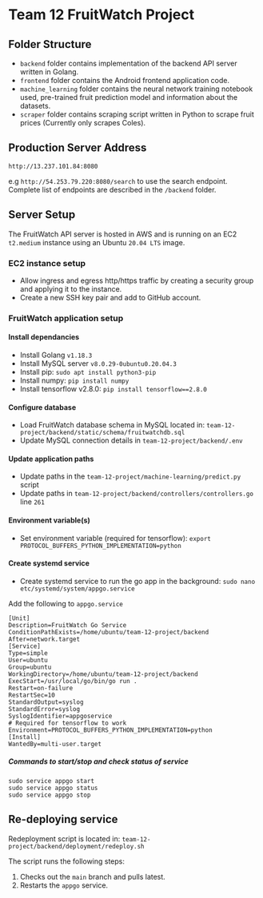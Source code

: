 # Team 12 FruitWatch Project

## Folder Structure

- `backend` folder contains implementation of the backend API server written in Golang.
- `frontend` folder contains the Android frontend application code.
- `machine_learning` folder contains the neural network training notebook used, pre-trained fruit prediction model and information about the datasets.
- `scraper` folder contains scraping script written in Python to scrape fruit prices (Currently only scrapes Coles).

## Production Server Address

`http://13.237.101.84:8080`

e.g `http://54.253.79.220:8080/search` to use the search endpoint. Complete list of endpoints are described in the `/backend` folder.

## Server Setup

The FruitWatch API server is hosted in AWS and is running on an EC2 `t2.medium` instance using an Ubuntu `20.04 LTS` image.

### EC2 instance setup

- Allow ingress and egress http/https traffic by creating a security group and applying it to the instance.
- Create a new SSH key pair and add to GitHub account.

### FruitWatch application setup

#### Install dependancies

- Install Golang `v1.18.3`
- Install MySQL server `v8.0.29-0ubuntu0.20.04.3`
- Install pip: `sudo apt install python3-pip`
- Install numpy: `pip install numpy`
- Install tensorflow v2.8.0: `pip install tensorflow==2.8.0`

#### Configure database

- Load FruitWatch database schema in MySQL located in: `team-12-project/backend/static/schema/fruitwatchdb.sql`
- Update MySQL connection details in `team-12-project/backend/.env`

#### Update application paths

- Update paths in the `team-12-project/machine-learning/predict.py` script
- Update paths in `team-12-project/backend/controllers/controllers.go` line `261`

#### Environment variable(s)

- Set environment variable (required for tensorflow): `export PROTOCOL_BUFFERS_PYTHON_IMPLEMENTATION=python`

#### Create systemd service

- Create systemd service to run the go app in the background: `sudo nano etc/systemd/system/appgo.service`

Add the following to `appgo.service`

```
[Unit]
Description=FruitWatch Go Service
ConditionPathExists=/home/ubuntu/team-12-project/backend
After=network.target
[Service]
Type=simple
User=ubuntu
Group=ubuntu
WorkingDirectory=/home/ubuntu/team-12-project/backend
ExecStart=/usr/local/go/bin/go run .
Restart=on-failure
RestartSec=10
StandardOutput=syslog
StandardError=syslog
SyslogIdentifier=appgoservice
# Required for tensorflow to work
Environment=PROTOCOL_BUFFERS_PYTHON_IMPLEMENTATION=python
[Install]
WantedBy=multi-user.target
```

##### Commands to start/stop and check status of service

```
sudo service appgo start
sudo service appgo status
sudo service appgo stop
```

## Re-deploying service

Redeployment script is located in: `team-12-project/backend/deployment/redeploy.sh`

The script runs the following steps:

1. Checks out the `main` branch and pulls latest.
2. Restarts the `appgo` service.
